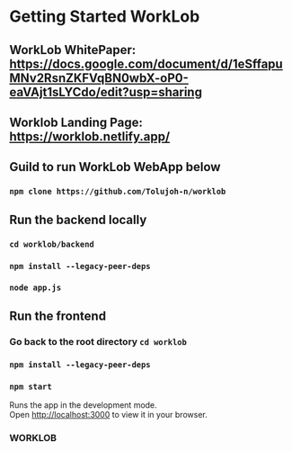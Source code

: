 # Getting Started WorkLob

## WorkLob WhitePaper: https://docs.google.com/document/d/1eSffapuMNv2RsnZKFVqBN0wbX-oP0-eaVAjt1sLYCdo/edit?usp=sharing

## Worklob Landing Page: https://worklob.netlify.app/

## Guild to run WorkLob WebApp below

### `npm clone https://github.com/Tolujoh-n/worklob`

## Run the backend locally

### `cd worklob/backend`

### `npm install --legacy-peer-deps`

### `node app.js`

## Run the frontend

### Go back to the root directory `cd worklob`

### `npm install --legacy-peer-deps`

### `npm start`

Runs the app in the development mode.\
Open [http://localhost:3000](http://localhost:3000) to view it in your browser.

### WORKLOB
